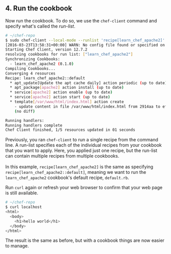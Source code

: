 ## 4. Run the cookbook

Now run the cookbook. To do so, we use the `chef-client` command and specify what's called the _run-list_.

```bash
# ~/chef-repo
$ sudo chef-client --local-mode --runlist 'recipe[learn_chef_apache2]'
[2016-03-23T13:58:31+00:00] WARN: No config file found or specified on command line, using command line options.
Starting Chef Client, version 12.7.2
resolving cookbooks for run list: ["learn_chef_apache2"]
Synchronizing Cookbooks:
  - learn_chef_apache2 (0.1.0)
Compiling Cookbooks...
Converging 4 resources
Recipe: learn_chef_apache2::default
  * apt_update[Update the apt cache daily] action periodic (up to date)
  * apt_package[apache2] action install (up to date)
  * service[apache2] action enable (up to date)
  * service[apache2] action start (up to date)
  * template[/var/www/html/index.html] action create
    - update content in file /var/www/html/index.html from 2914aa to ef4ffd
    (no diff)

Running handlers:
Running handlers complete
Chef Client finished, 1/5 resources updated in 01 seconds
```

Previously, you ran `chef-client` to run a single recipe from the command line. A run-list specifies each of the individual recipes from your cookbook that you want to apply. Here, you applied just one recipe, but the run-list can contain multiple recipes from multiple cookbooks.<br><br>In this example, `recipe[learn_chef_apache2]` is the same as specifying `recipe[learn_chef_apache2::default]`, meaning we want to run the `learn_chef_apache2` cookbook's default recipe, <code class="file-path">default.rb</code>.

Run `curl` again or refresh your web browser to confirm that your web page is still available.

```bash
# ~/chef-repo
$ curl localhost
<html>
  <body>
    <h1>hello world</h1>
  </body>
</html>
```

The result is the same as before, but with a cookbook things are now easier to manage.
